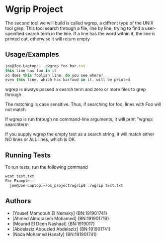 
# Wgrip Project 

The second tool we will build is called wgrep, a diffrent type of the UNIX tool grep. This tool search through a file, line by line, trying to find a user-specified search term in the line. If a line has the word within it, the line is printed out, otherwise it will return empty





## Usage/Examples

```javascript
joe@Joe-Laptop:~ ./wgrep foo bar.txt
this line has foo in it
so does this foolish line; do you see where?
even this line, which has barfood in it, will be printed.
```
wgrep is always passed a search term and zero or more files to grep through

The matching is case sensitive. Thus, if searching for foo, lines with Foo will not match

If wgrep is run through no command-line arguments, it will print "wgrep: searchterm

If you supply wgrep the empty text as a search string, it will match either NO lines or ALL lines, which is OK.
## Running Tests

To run tests, run the following command

```bash
wcat test.txt
For Example :
  joe@Joe-Laptop:~/os_project/wgrip$ ./wgrip test.txt
```


## Authors

- [Yousef Mamdouh El Nemaky]      {BN:191901741}
- [Ahmed Almotasem Mohamed]       {BN:191901716}
- [Mourad El Deen Nashaat]        {BN:1919017}
- [Abdelaziz Abouzied Abdelaziz]  {BN:191901741}
- [Nada Mohamed Hanafy]           {BN:191901741}